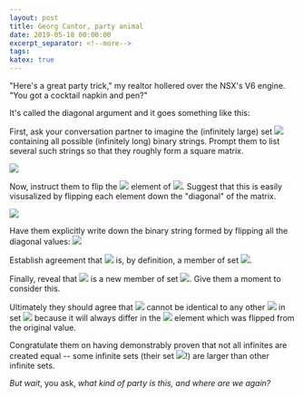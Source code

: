```yaml
---
layout: post
title: Georg Cantor, party animal
date: 2019-05-18 00:00:00
excerpt_separator: <!--more-->
tags: 
katex: true
---
```


"Here's a great party trick," my realtor hollered over the NSX's V6 engine. "You got a cocktail napkin and pen?"

It's called the diagonal argument and it goes something like this:

<!--more-->

First, ask your conversation partner to imagine the (infinitely large) set <img src="https://render.githubusercontent.com/render/math?math=S"> containing all possible (infinitely long) binary strings. Prompt them to list several such strings so that they roughly form a square matrix. 

<img src="https://render.githubusercontent.com/render/math?math=%5Cbegin%7Bbmatrix%7D%0A%20%20e_1%20%26%20%3D%20%26%20%5C0%20%26%20%5C0%20%26%20%5C0%20%26%20%5C0%20%26%20%5C0%20%26%20%5C0%20%26%20%5C0%20%26%20%5C0%20%26%20%5Ccdots%20%5C%5C%0A%20%20e_2%20%26%20%3D%20%26%201%20%26%201%20%26%201%20%26%201%20%26%201%20%26%201%20%26%201%20%26%201%20%26%20%5Ccdots%20%5C%5C%0A%20%20e_3%20%26%20%3D%20%26%20%5C0%20%26%201%20%26%20%5C0%20%26%201%20%26%20%5C0%20%26%201%20%26%20%5C0%20%26%201%20%26%20%5Ccdots%20%5C%5C%0A%20%20e_4%20%26%20%3D%20%26%20%5C0%20%26%201%20%26%20%5C0%20%26%20%5C0%20%26%201%20%26%20%5C0%20%26%20%5C0%20%26%201%20%26%20%5Ccdots%20%5C%5C%0A%20%20e_5%20%26%20%3D%20%26%20%5C0%20%26%20%5C0%20%26%201%20%26%20%5C0%20%26%20%5C0%20%26%201%20%26%20%5C0%20%26%20%5C0%20%26%20%5Ccdots%20%5C%5C%0A%20%20e_6%20%26%20%3D%20%26%201%20%26%20%5C0%20%26%201%20%26%201%20%26%201%20%26%201%20%26%20%5C0%20%26%201%20%26%20%5Ccdots%20%5C%5C%0A%20%20e_7%20%26%20%3D%20%26%20%5C0%20%26%201%20%26%20%5C0%20%26%20%5C0%20%26%20%5C0%20%26%20%5C0%20%26%201%20%26%20%5C0%20%26%20%5Ccdots%20%5C%5C%0A%20%20e_8%20%26%20%3D%20%26%20%5C0%20%26%201%20%26%201%20%26%20%5C0%20%26%201%20%26%201%20%26%20%5C0%20%26%201%20%26%20%5Ccdots%20%5C%5C%0A%20%20%5C%5C%0A%20%20%5Ccdots%20%5C%5C%0A%5Cend%7Bbmatrix%7D">

Now, instruct them to flip the <img src="https://render.githubusercontent.com/render/math?math=n%5E%7Bth%7D"> element of <img src="https://render.githubusercontent.com/render/math?math=e_n">. Suggest that this is easily visusalized by flipping each element down the "diagonal" of the matrix.

<img src="https://render.githubusercontent.com/render/math?math=%5Cbegin%7Bbmatrix%7D%0A%20%20e_1%20%26%20%3D%20%26%20%5Cbf%7B1%7D%20%26%20%5C0%20%26%20%5C0%20%26%20%5C0%20%26%20%5C0%20%26%20%5C0%20%26%20%5C0%20%26%20%5C0%20%26%20%5Ccdots%20%5C%5C%0A%20%20e_2%20%26%20%3D%20%26%20%5C0%20%26%20%5Cbf%7B1%7D%20%26%20%5C0%20%26%20%5C0%20%26%20%5C0%20%26%20%5C0%20%26%20%5C0%20%26%20%5C0%20%26%20%5Ccdots%20%5C%5C%0A%20%20e_3%20%26%20%3D%20%26%20%5C0%20%26%20%5C0%20%26%20%5Cbf%7B1%7D%20%26%20%5C0%20%26%20%5C0%20%26%20%5C0%20%26%20%5C0%20%26%20%5C0%20%26%20%5Ccdots%20%5C%5C%0A%20%20e_4%20%26%20%3D%20%26%20%5C0%20%26%20%5C0%20%26%20%5C0%20%26%20%5Cbf%7B1%7D%20%26%20%5C0%20%26%20%5C0%20%26%20%5C0%20%26%20%5C0%20%26%20%5Ccdots%20%5C%5C%0A%20%20e_5%20%26%20%3D%20%26%20%5C0%20%26%20%5C0%20%26%20%5C0%20%26%20%5C0%20%26%20%5Cbf%7B1%7D%20%26%20%5C0%20%26%20%5C0%20%26%20%5C0%20%26%20%5Ccdots%20%5C%5C%0A%20%20e_6%20%26%20%3D%20%26%20%5C0%20%26%20%5C0%20%26%20%5C0%20%26%20%5C0%20%26%20%5C0%20%26%20%5Cbf%7B1%7D%20%26%20%5C0%20%26%20%5C0%20%26%20%5Ccdots%20%5C%5C%0A%20%20e_7%20%26%20%3D%20%26%20%5C0%20%26%20%5C0%20%26%20%5C0%20%26%20%5C0%20%26%20%5C0%20%26%20%5C0%20%26%20%5Cbf%7B1%7D%20%26%20%5C0%20%26%20%5Ccdots%20%5C%5C%0A%20%20e_8%20%26%20%3D%20%26%20%5C0%20%26%20%5C0%20%26%20%5C0%20%26%20%5C0%20%26%20%5C0%20%26%20%5C0%20%26%20%5C0%20%26%20%5Cbf%7B1%7D%20%26%20%5Ccdots%20%5C%5C%0A%20%20%5C%5C%0A%20%20%5Ccdots%20%5C%5C%0A%5Cend%7Bbmatrix%7D">

Have them explicitly write down the binary string formed by flipping all the diagonal values: <img src="https://render.githubusercontent.com/render/math?math=%5Cbf%7Be%20%3D%201%2C%200%2C%201%2C%201%2C%201%2C%200%2C%200%2C%200%2C%20...%7D">

Establish agreement that <img src="https://render.githubusercontent.com/render/math?math=%5Cbf%7Be%7D"> is, by definition, a member of set <img src="https://render.githubusercontent.com/render/math?math=S">.

Finally, reveal that <img src="https://render.githubusercontent.com/render/math?math=%5Cbf%7Be%7D"> is a new member of set <img src="https://render.githubusercontent.com/render/math?math=S">. Give them a moment to consider this. 

Ultimately they should agree that <img src="https://render.githubusercontent.com/render/math?math=%5Cbf%7Be%7D"> cannot be identical to any other <img src="https://render.githubusercontent.com/render/math?math=e_n"> in set <img src="https://render.githubusercontent.com/render/math?math=S"> because it will always differ in the <img src="https://render.githubusercontent.com/render/math?math=n%5E%7Bth%7D"> element which was flipped from the original value.

Congratulate them on having demonstrably proven that not all infinites are created equal -- some infinite sets (their set <img src="https://render.githubusercontent.com/render/math?math=S">!) are larger than other infinite sets.

*But wait*, you ask, *what kind of party is this, and where are we again?*
